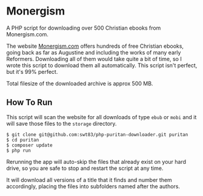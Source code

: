 # Monergism

A PHP script for downloading over 500 Christian ebooks from Monergism.com.

The website [Monergism.com](https://www.monergism.com/) offers hundreds of free Christian ebooks, going back as far as Augustine and including the works of many early Reformers.  Downloading all of them would take quite a bit of time, so I wrote this script to download them all automatically.  This script isn't perfect, but it's 99% perfect.

Total filesize of the downloaded archive is approx 500 MB.

## How To Run

This script will scan the website for all downloads of type ``ebub`` or ``mobi`` and it will save those files to the ``storage`` directory.

```
$ git clone git@github.com:swt83/php-puritan-downloader.git puritan
$ cd puritan
$ composer update
$ php run
```

Rerunning the app will auto-skip the files that already exist on your hard drive, so you are safe to stop and restart the script at any time.

It will download all versions of a title that it finds and number them accordingly, placing the files into subfolders named after the authors.